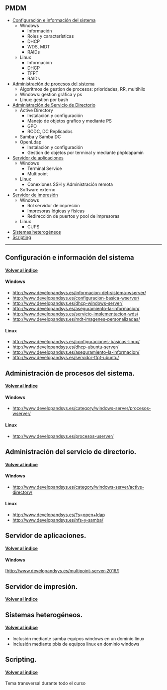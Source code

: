 
<a name="indice"></a>
## PMDM
 - [Configuración e información del sistema](#tema1)
	 - Windows
		 - Información
		 - Roles y características
		 - DHCP
		 - WDS, MDT
		 - RAIDs
	 - Linux
		 - Información
		 - DHCP
		 - TFPT
		 - RAIDs
 - [Administración de procesos del sistema](#tema2) 
	 - Algoritmos de gestion de procesos: prioridades, RR, multihilo
	 - Windows: gestión gráfica y ps
	 - Linux: gestión por bash
 - [Administración de Servicio de Directorio](#tema3) 
	 - Active Directory
		 - Instalación y configuración
		 - Manejo de objetos grafico y mediante PS
		 - GPO
		 - RODC, DC Replicados
	 - Samba y Samba DC
	 - OpenLdap
		 - Instalación y configuración
		 - Gestion de objetos por terminal y mediante phpldapamin
 - [Servidor de aplicaciones](#tema4) 
	 - Windows
		 - Terminal Service
		 - Multipoint
	 - Linux
		 - Conexiones SSH y Administración remota
	 - Software externo
 - [Servidor de impresión](#tema5) 
	 - Windows
		 - Rol servidor de impresión
		 - Impresoras lógicas y físicas
		 - Redirección de puertos y pool de impresoras
	- Linux
		- CUPS
 - [Sistemas heterogéneos](#tema6) 
 - [Scripting](#tema7) 

*******
<a name="tema1"></a>
## Configuración e información del sistema
#### [Volver al índice](#indice)
#### Windows
- http://www.developandsys.es/informacion-del-sistema-wserver/
- http://www.developandsys.es/configuracion-basica-wserver/
- http://www.developandsys.es/dhcp-windows-server/
- http://www.developandsys.es/aseguramiento-la-informacion/
- http://www.developandsys.es/servicio-implementacion-wds/
- http://www.developandsys.es/mdt-imagenes-personalizadas/

#### Linux
- http://www.developandsys.es/configuraciones-basicas-linux/
- http://www.developandsys.es/dhcp-ubuntu-server/
- http://www.developandsys.es/aseguramiento-la-informacion/
- http://www.developandsys.es/servidor-tfpt-ubuntu/

<a name="tema2"></a>
## Administración de procesos del sistema.
#### [Volver al índice](#indice)
#### Windows
- http://www.developandsys.es/category/windows-server/procesos-wserver/
#### Linux
- http://www.developandsys.es/procesos-userver/
<a name="tema3"></a>
## Administración del servicio de directorio.
#### [Volver al índice](#indice)
#### Windows
- http://www.developandsys.es/category/windows-server/active-directory/
#### Linux
- http://www.developandsys.es/?s=open+ldap
- http://www.developandsys.es/nfs-y-samba/
<a name="tema4"></a>
## Servidor de aplicaciones.
#### [Volver al índice](#indice)
#### Windows
[http://www.developandsys.es/multipoint-server-2016/]
<a name="tema5"></a>
## Servidor de impresión.
#### [Volver al índice](#indice)

<a name="tema6"></a>
## Sistemas heterogéneos.
#### [Volver al índice](#indice)
- Inclusión mediante samba equipos windows en un dominio linux
- Inclusión mediante pbis de equipos linux en dominio windows

<a name="tema7"></a>
## Scripting.
#### [Volver al índice](#indice)
Tema transversal durante todo el curso 
